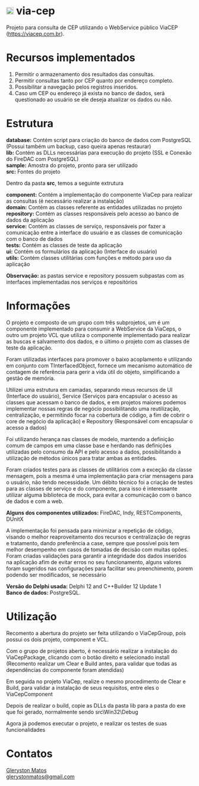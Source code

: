# <img alt="via-cep" height="20" src="https://viacep.com.br/favicon.ico" style="margin-bottom: -9px !important"> via-cep
Projeto para consulta de CEP utilizando o WebService público  ViaCEP (https://viacep.com.br).

# Recursos implementados
1. Permitir o armazenamento dos resultados das consultas.
2. Permitir consultas tanto por CEP quanto por endereço completo. 
3. Possibilitar a navegação pelos registros inseridos.
4. Caso um CEP ou endereço já exista no banco de dados, será questionado ao usuário se ele deseja atualizar os dados ou não.

# Estrutura
<b>database:</b> Contém script para criação do banco de dados com PostgreSQL (Possui também um backup, caso queira apenas restaurar)<br>
<b>lib:</b> Contém as DLLs necessárias para execução do projeto (SSL e Conexão do FireDAC com PostgreSQL)<br>
<b>sample:</b> Amostra do projeto, pronto para ser utilizado<br>
<b>src:</b> Fontes do projeto<br>

Dentro da pasta <b>src</b>, temos a seguinte extrutura<br>

<b>component:</b> Contém a implementação do componente ViaCep para realizar as consultas (é necessário realizar a instalação)<br>
<b>domain:</b> Contém as classes referente as entidades utilizadas no projeto<br>
<b>repository:</b> Contém as classes responsáveis pelo acesso ao banco de dados da aplicação<br>
<b>service:</b> Contém as classes de serviço, responsáveis por fazer a comunicação entre a interface do usuário e as classes de comunicação com o banco de dados<br>
<b>tests:</b> Contém as classes de teste da aplicação<br>
<b>ui:</b> Contém os formulários da aplicação (Interface do usuário)<br>
<b>utils:</b> Contém classes utilitárias com funções e método para uso da aplicação<br>

<b>Observação:</b> as pastas service e repository possuem subpastas com as interfaces implementadas nos serviços e repositórios

# Informações
O projeto e composto de um grupo com três subprojetos, um é um componente implementado para consumir a WebService da ViaCeps, o outro um projeto VCL que utiliza o componente implementado para realizar as buscas e salvamento dos dados, e o último o projeto com as classes de teste da aplicação.<br>

Foram utilizadas interfaces para promover o baixo acoplamento e utilizando em conjunto com TInterfacedObject, fornece um mecanismo automático de contagem de referência para gerir a vida útil do objeto, simplificando a gestão de memória.<br>

Utilizei uma estrutura em camadas, separando meus recursos de UI (Interface do usuário), Service (Serviços para encapsular o acesso as classes que acessam o banco de dados, e em projetos maiores podemos implementar nossas regras de negócio possibilitando uma reutilização, centralização, e permitindo focar na cobertura de código, a fim de cobrir o core de negócio da aplicação) e Repository (Responsável com encapsular o acesso a dados)<br>

Foi utilizando herança nas classes de modelo, mantendo a definição comum de campos em uma classe base e herdando nas definições utilizadas pelo consumo da API e pelo acesso a dados, possibilitando a utilização de métodos únicos para tratar ambas as entidades.<br>

Foram criados testes para as classes de utilitários com a exceção da classe mensagem, pois a mesma é uma implementação para criar mensagens para o usuário, não tendo necessidade. Um débito técnico foi a criação de testes para as classes de serviço e do componente, para isso é interessante utilizar alguma biblioteca de mock, para evitar a comunicação com o banco de dados e com a web.<br>

<b>Alguns dos componentes utilizados:</b> FireDAC, Indy, RESTComponents, DUnitX<br>

A implementação foi pensada para minimizar a repetição de código, visando o melhor reaproveitamento dos recursos e centralização de regras e tratamento, dando preferência a case, sempre que possível pois tem melhor desempenho em casos de tomadas de decisão com muitas opões. Foram criadas validações para garantir a integridade dos dados inseridos na aplicação afim de evitar erros no seu funcionamento, alguns valores foram sugeridos nas configurações para facilitar seu preenchimento, porem podendo ser modificados, se necessário<br>

<b>Versão do Delphi usada:</b> Delphi 12 and C++Builder 12 Update 1<br/>
<b>Banco de dados:</b> PostgreSQL.<br/>

# Utilização

Recomento a abertura do projeto ser feita utilizando o ViaCepGroup, pois possui os dois projeto, component e VCL.<br/>

Com o grupo de projetos aberto, é necessário realizar a instalação do ViaCepPackage, clicando com o botão direito e selecionado install (Recomento realizar um Clear e Build antes, para validar que todas as dependências do componente foram atendidas)<br/>

Em seguida no projeto ViaCep, realize o mesmo procedimento de Clear e Build, para validar a instalação de seus requisitos, entre eles o ViaCepComponent<br/>

Depois de realizar o build, copie as DLLs da pasta lib para a pasta do exe que foi gerado, normalmente sendo src\Win32\Debug<br/>

Agora já podemos executar o projeto, e realizar os testes de suas funcionalidades<br/>

# Contatos
<a href="https://www.linkedin.com/in/glerystonmatos/" target="_blank">Gleryston Matos</a><br/>
glerystonmatos@gmail.com<br/>
